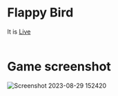 # Flappy Bird
It is [Live](https://mohdfaizanrizvi.github.io/flappyBird) <br><br>
# Game screenshot
![Screenshot 2023-08-29 152420](https://github.com/mohdfaizanrizvi/flappyBird/assets/129384837/19e0013b-1fa4-4ec5-b666-6d2de033a024)
